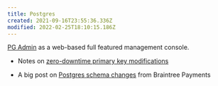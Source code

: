 ```yaml
---
title: Postgres
created: 2021-09-16T23:55:36.336Z
modified: 2022-02-25T18:10:15.186Z
---
```


[PG Admin](https://www.pgadmin.org/) as a web-based full featured management console.

- Notes on [zero-downtime primary key modifications](https://engineering.silverfin.com/pg-zero-downtime-bigint-migration/)

- A big post on [Postgres schema changes](https://gist.github.com/jcoleman/1e6ad1bf8de454c166da94b67537758b) from Braintree Payments

